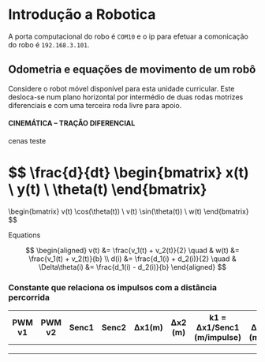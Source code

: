 # Introdução a Robotica

A porta computacional do robo é `COM10` e o ip para efetuar a comonicação do robo é `192.168.3.101`.

## Odometria e equações de movimento de um robô

Considere o robot móvel disponível para esta unidade curricular. Este desloca-se num plano horizontal por intermédio de duas rodas motrizes diferenciais e com uma terceira roda livre para apoio.

#### CINEMÁTICA – TRAÇÃO DIFERENCIAL

cenas teste

$$
\frac{d}{dt}
\begin{bmatrix}
x(t) \\
y(t) \\
\theta(t)
\end{bmatrix}
=
\begin{bmatrix}
v(t) \cos(\theta(t)) \\
v(t) \sin(\theta(t)) \\
w(t)
\end{bmatrix}
$$

Equations

$$
\begin{aligned}
v(t) &= \frac{v_1(t) + v_2(t)}{2} \quad & w(t) &= \frac{v_1(t) + v_2(t)}{b} \\
d(i) &= \frac{d_1(i) + d_2(i)}{2} \quad & \Delta\theta(i) &= \frac{d_1(i) - d_2(i)}{b}
\end{aligned}
$$

### Constante que relaciona os impulsos com a distância percorrida

| PWM v1 | PWM v2 | Senc1 | Senc2 | Δx1(m) | Δx2 (m) | k1 = Δx1/Senc1 (m/impulse) | k2 = Δx2/Senc2 (m/impulse) |
| :----: | :----: | :---: | :---: | :----: | :-----: | :------------------------: | :------------------------: |
|        |        |       |       |        |         |                            |                            |
|        |        |       |       |        |         |                            |                            |
|        |        |       |       |        |         |                            |                            |

###
